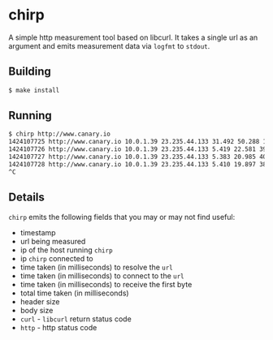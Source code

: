 chirp
=====

A simple http measurement tool based on libcurl.  It takes a single url as an argument and emits measurement data via `logfmt` to `stdout`.

## Building

```sh
$ make install
```

## Running

```sh
$ chirp http://www.canary.io
1424107725 http://www.canary.io 10.0.1.39 23.235.44.133 31.492 50.288 115.498 117.325 449 13884 0 200
1424107726 http://www.canary.io 10.0.1.39 23.235.44.133 5.419 22.581 39.062 42.888 448 13884 0 200
1424107727 http://www.canary.io 10.0.1.39 23.235.44.133 5.383 20.985 40.595 43.136 448 13884 0 200
1424107728 http://www.canary.io 10.0.1.39 23.235.44.133 5.410 19.897 38.481 39.913 448 13884 0 200
^C
```

## Details

`chirp` emits the following fields that you may or may not find useful:

* timestamp
* url being measured
* ip of the host running `chirp`
* ip `chirp` connected to
* time taken (in milliseconds) to resolve the `url`
* time taken (in milliseconds) to connect to the `url`
* time taken (in milliseconds) to receive the first byte
* total time taken (in milliseconds)
* header size
* body size
* `curl` - `libcurl` return status code
* `http` - http status code
